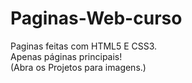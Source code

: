 # Paginas-Web-curso
Paginas feitas com HTML5 E CSS3.<br>
Apenas páginas principais!<br>
(Abra os Projetos para imagens.)
